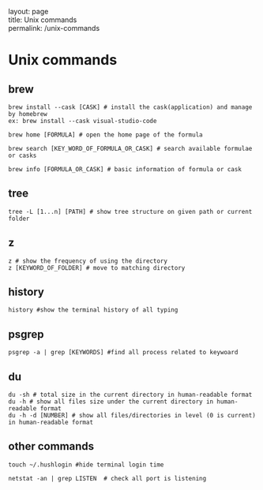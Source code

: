 layout: page </br>
title: Unix commands </br>
permalink: /unix-commands </br>

# Unix commands
## brew
```
brew install --cask [CASK] # install the cask(application) and manage by homebrew
ex: brew install --cask visual-studio-code

brew home [FORMULA] # open the home page of the formula

brew search [KEY_WORD_OF_FORMULA_OR_CASK] # search available formulae or casks

brew info [FORMULA_OR_CASK] # basic information of formula or cask
```

## tree
```
tree -L [1...n] [PATH] # show tree structure on given path or current folder
```

## z
```
z # show the frequency of using the directory
z [KEYWORD_OF_FOLDER] # move to matching directory
```

## history
```
history #show the terminal history of all typing
```
## psgrep
```
psgrep -a | grep [KEYWORDS] #find all process related to keywoard
```
## du
```
du -sh # total size in the current directory in human-readable format
du -h # show all files size under the current directory in human-readable format
du -h -d [NUMBER] # show all files/directories in level (0 is current) in human-readable format
```

## other commands
```
touch ~/.hushlogin #hide terminal login time

netstat -an | grep LISTEN  # check all port is listening
```
